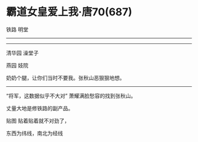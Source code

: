 # 霸道女皇爱上我·唐70(687)

铁路
明堂

***



***

清华园 澡堂子

燕园 妓院

奶奶个腿，让你们当时不要我。张秋山恶狠狠地想。

***

“将军，这数据似乎不大对” 萧耀满脸愁容的找到张秋山。

丈量大地是修铁路的副产品。

贴图 贴着贴着就不对劲了，

东西为纬线，南北为经线
